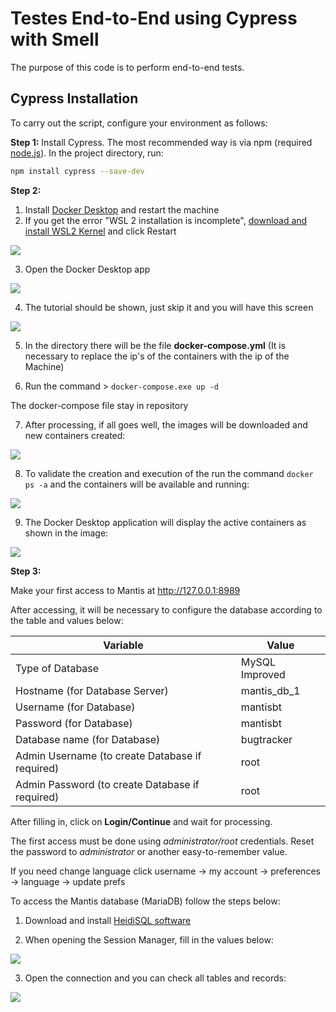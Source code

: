 
# Testes End-to-End using Cypress with Smell

The purpose of this code is to perform end-to-end tests.

## Cypress Installation

To carry out the script, configure your environment as follows:


**Step 1:** Install Cypress. The most recommended way is via npm (required [node.js](https://nodejs.org/en/download/)). In the project directory, run:
    
```bash
npm install cypress --save-dev
```

    
**Step 2:** 

1. Install [Docker Desktop](https://www.docker.com/products/docker-desktop) and restart the machine
2. If you get the error "WSL 2 installation is incomplete", [download and install WSL2 Kernel](https://docs.microsoft.com/pt-br/windows/wsl/wsl2-kernel) and click Restart

![](https://i.imgur.com/4wHESjW.png)

3. Open the Docker Desktop app

![](https://i.imgur.com/cyAeSa2.png)

4. The tutorial should be shown, just skip it and you will have this screen

![](https://i.imgur.com/Myxqwmv.png)


5. In the directory there will be the file **docker-compose.yml** (It is necessary to replace the ip's of the containers with the ip of the Machine)

6. Run the command > `docker-compose.exe up -d`

The docker-compose file stay in repository

7. After processing, if all goes well, the images will be downloaded and new containers created:

![](https://i.imgur.com/TPbVjVQ.png)

8. To validate the creation and execution of the run the command `docker ps -a` and the containers will be available and running:

![](https://i.imgur.com/4pZ3IEQ.png)

9. The Docker Desktop application will display the active containers as shown in the image:

![](https://i.imgur.com/tZfGGiZ.png)


**Step 3:** 

Make your first access to Mantis at http://127.0.0.1:8989

After accessing, it will be necessary to configure the database according to the table and values below:

| Variable | Value |
|-----|------|
| Type of Database | MySQL Improved |
| Hostname (for Database Server) | mantis_db_1 |
| Username (for Database) | mantisbt |
| Password (for Database) | mantisbt |
| Database name (for Database) | bugtracker |
| Admin Username (to create Database if required) | root |
| Admin Password (to create Database if required) | root |

After filling in, click on **Login/Continue** and wait for processing.

The first access must be done using *administrator/root* credentials. Reset the password to *administrator* or another easy-to-remember value. 

If you need change language click username -> my account -> preferences -> language -> update prefs 

To access the Mantis database (MariaDB) follow the steps below:

1. Download and install [HeidiSQL software](https://www.heidisql.com/download.php)

2. When opening the Session Manager, fill in the values below:

![](https://i.imgur.com/AhKMxvu.png)

3. Open the connection and you can check all tables and records:

![](https://i.imgur.com/EnYk6Md.png)
